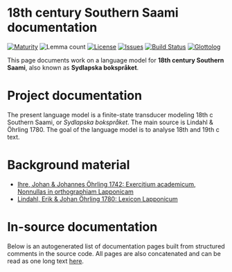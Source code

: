 # 18th century Southern Saami documentation

[![Maturity](https://img.shields.io/endpoint?url=https%3A%2F%2Fraw.githubusercontent.com%2Fgiellalt%2Flang-sju-x-sydlapsk%2Fgh-pages%2Fmaturity.json)](https://giellalt.github.io/MaturityClassification.html)
![Lemma count](https://img.shields.io/endpoint?url=https%3A%2F%2Fraw.githubusercontent.com%2Fgiellalt%2Flang-sju-x-sydlapsk%2Fgh-pages%2Flemmacount.json)
[![License](https://img.shields.io/github/license/giellalt/lang-sju-x-sydlapsk)](https://github.com/giellalt/lang-sju-x-sydlapsk/blob/main/LICENSE)
[![Issues](https://img.shields.io/github/issues/giellalt/lang-sju-x-sydlapsk)](https://github.com/giellalt/lang-sju-x-sydlapsk/issues)
[![Build Status](https://builds.giellalt.org/api/badge/lang-sju-x-sydlapsk?label=CI)](https://builds.giellalt.org/pipelines/lang-sju-x-sydlapsk/builds/latest)
[![Glottolog](https://img.shields.io/badge/Glottolog-green)](https://glottolog.org/resource/languoid/id/umes1235)

This page documents work on a language model for **18th century Southern Saami**, also known as **Sydlapska bokspråket**. 

# Project documentation

The present language model is a finite-state transducer modeling 18th c Southern Saami, or *Sydlapska bokspråket*. The main source is Lindahl & Öhrling 1780. The goal of the language model is to analyse 18th and 19th c text.

# Background material

- [Ihre, Johan & Johannes Öhrling 1742: Exercitium academicum, Nonnullas in orthographiam Lapponicam](Ohrling_1742.pdf)
- [Lindahl, Erik & Johan Öhrling 1780: Lexicon Lapponicum](http://www.raamesuenne.se/Lexicon_lapponicum_20160330.pdf)

# In-source documentation

Below is an autogenerated list of documentation pages built from structured comments in the source code. All pages are also concatenated and can be read as one long text [here](sju-x-sydlapsk.md).
